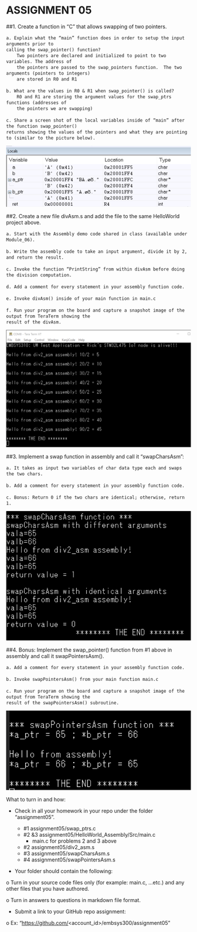 # ASSIGNMENT 05

##1. Create a function in “C” that allows swapping of two pointers.

    a. Explain what the “main” function does in order to setup the input arguments prior to 
    calling the swap_pointer() function?
        Two pointers are declared and initialized to point to two variables. The address of 
        the pointers are passed to the swap_pointers function.  The two arguments (pointers to integers) 
        are stored in R0 and R1
        
    b. What are the values in R0 & R1 when swap_pointer() is called?
        R0 and R1 are storing the argument values for the swap_ptrs functions (addresses of 
        the pointers we are swapping)

    c. Share a screen shot of the local variables inside of “main” after the function swap_pointer() 
    returns showing the values of the pointers and what they are pointing to (similar to the picture below).
![](swap_pointers.png)

##2. Create a new file divAsm.s and add the file to the same HelloWorld project above.

    a. Start with the Assembly demo code shared in class (available under Module_06).

    b. Write the assembly code to take an input argument, divide it by 2, and return the result.

    c. Invoke the function “PrintString” from within divAsm before doing the division computation.

    d. Add a comment for every statement in your assembly function code.

    e. Invoke divAsm() inside of your main function in main.c

    f. Run your program on the board and capture a snapshot image of the output from TeraTerm showing the 
    result of the divAsm.
![](div2_asm_tt_out.png)

##3. Implement a swap function in assembly and call it “swapCharsAsm”:

    a. It takes as input two variables of char data type each and swaps the two chars.

    b. Add a comment for every statement in your assembly function code.

    c. Bonus: Return 0 if the two chars are identical; otherwise, return 1.
![](swapCharsAsm.png)

##4. Bonus: Implement the swap_pointer() function from #1 above in assembly and call it swapPointersAsm().

    a. Add a comment for every statement in your assembly function code.

    b. Invoke swapPointersAsm() from your main function main.c

    c. Run your program on the board and capture a snapshot image of the output from TeraTerm showing the 
    result of the swapPointersAsm() subroutine.
![](swapPointersAsm_tt_output.png)

What to turn in and how:

- Check in all your homework in your repo under the folder “assignment05”.
  - #1 assignment05/swap_ptrs.c
  - #2 &3 assignment05/HelloWorld_Assembly/Src/main.c
    - main.c for problems 2 and 3 above
  - #2 assignment05/div2_asm.s
  - #3 assignment05/swapCharsAsm.s
  - #4 assignment05/swapPointersAsm.s

- Your folder should contain the following:

o Turn in your source code files only (for example: main.c, …etc.) and any other files that you have authored.

o Turn in answers to questions in markdown file format.

- Submit a link to your GitHub repo assignment:

o Ex: “https://github.com/<account_id>/embsys300/assignment05”